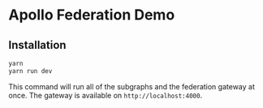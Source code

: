 # Apollo Federation Demo

## Installation

```sh
yarn
yarn run dev
```

This command will run all of the subgraphs and the federation gateway at once. The gateway is available on `http://localhost:4000`.
